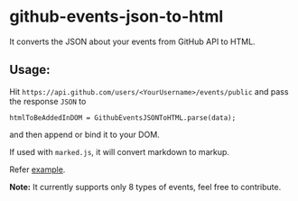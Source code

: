 # github-events-json-to-html

It converts the JSON about your events from GitHub API to HTML.

## Usage:

Hit `https://api.github.com/users/<YourUsername>/events/public` and pass the response `JSON` to
			
    htmlToBeAddedInDOM = GithubEventsJSONToHTML.parse(data);

and then append or bind it to your DOM.

If used with `marked.js`, it will convert markdown to markup.

Refer [example](example/scripts/example.js).

**Note:** It currently supports only 8 types of events, feel free to contribute.

